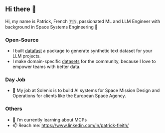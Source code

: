 ## Hi there 👋

Hi, my name is Patrick, French 🇫🇷, passionated ML and LLM Engineer with background in Space Systems Engineering 🚀

### Open-Source

- I built [datafast](https://patrickfleith.github.io/datafast/) a package to generate synthetic text dataset for your LLM projects.
- I make domain-specific [datasets](https://www.kaggle.com/patrickfleith/datasets) for the community, because I love to empower teams with better data.

### Day Job

- 💼 My job at Solenix is to build AI systems for Space Mission Design and Operations for clients like the European Space Agency.

### Others

- 🌱 I’m currently learning about MCPs
- 📫 Reach me: https://www.linkedin.com/in/patrick-fleith/

<!--
**patrickfleith/patrickfleith** is a ✨ _special_ ✨ repository because its `README.md` (this file) appears on your GitHub profile.
- 
-->
